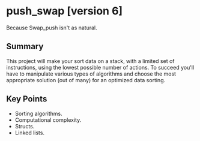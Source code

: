 # push_swap [version 6]
Because Swap_push isn't as natural.

## Summary
This project will make your sort data on a stack, with a limited set of
instructions, using the lowest possible number of actions. To succeed you'll
have to manipulate various types of algorithms and choose the most appropriate
solution (out of many) for an optimized data sorting.

## Key Points
- Sorting algorithms.
- Computational complexity.
- Structs.
- Linked lists.
